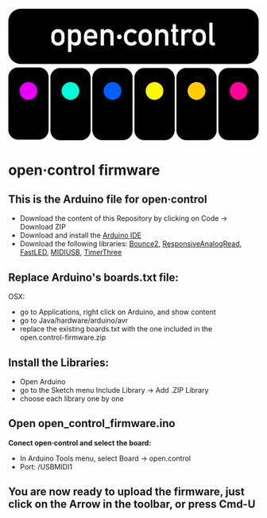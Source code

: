 ![open.control](https://github.com/KBLiveSolutions/open.control/blob/main/assets/images/logo_big.png)

# open·control firmware

## This is the Arduino file for open·control

* Download the content of this Repository by clicking on Code -> Download ZIP
* Download and install the [Arduino IDE](https://www.arduino.cc/en/software/)
* Download the following libraries: [Bounce2](https://github.com/thomasfredericks/Bounce2/archive/refs/heads/master.zip), [ResponsiveAnalogRead](https://github.com/dxinteractive/ResponsiveAnalogRead/archive/refs/heads/master.zip), [FastLED](https://github.com/FastLED/FastLED/archive/refs/heads/master.zip), [MIDIUSB](https://github.com/arduino-libraries/MIDIUSB/archive/refs/heads/master.zip), [TimerThree](https://github.com/PaulStoffregen/TimerThree/archive/refs/heads/master.zip)


## Replace Arduino's boards.txt file:
OSX:
* go to Applications, right click on Arduino, and show content
* go to Java/hardware/arduino/avr
* replace the existing boards.txt with the one included in the open.control-firmware.zip

## Install the Libraries:
* Open Arduino
* go to the Sketch menu Include Library -> Add .ZIP Library
* choose each library one by one

## Open open_control_firmware.ino

**Conect open·control and select the board:**
* In Arduino Tools menu, select Board -> open.control
* Port: /USBMIDI1

## You are now ready to upload the firmware, just click on the Arrow in the toolbar, or press Cmd-U



